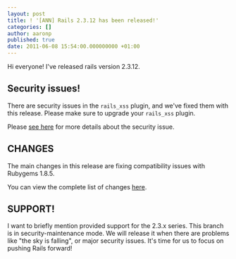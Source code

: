 ```yaml
---
layout: post
title: ! '[ANN] Rails 2.3.12 has been released!'
categories: []
author: aaronp
published: true
date: 2011-06-08 15:54:00.000000000 +01:00
---
```

Hi everyone!  I've released rails version 2.3.12.

## Security issues!

There are security issues in the `rails_xss` plugin, and we've fixed them with this release.  Please make sure to upgrade your `rails_xss` plugin.

Please [see here](https://rubyonrails.org/2011/6/8/potential-xss-vulnerability-in-ruby-on-rails-applications) for more details about the security issue.

## CHANGES

The main changes in this release are fixing compatibility issues with Rubygems 1.8.5.

You can view the complete list of changes [here](https://github.com/rails/rails/compare/v2.3.11...v2.3.12).

## SUPPORT!

I want to briefly mention provided support for the 2.3.x series.  This branch is in security-maintenance mode.  We will release it when there are problems like "the sky is falling", or major security issues.  It's time for us to focus on pushing Rails forward!
